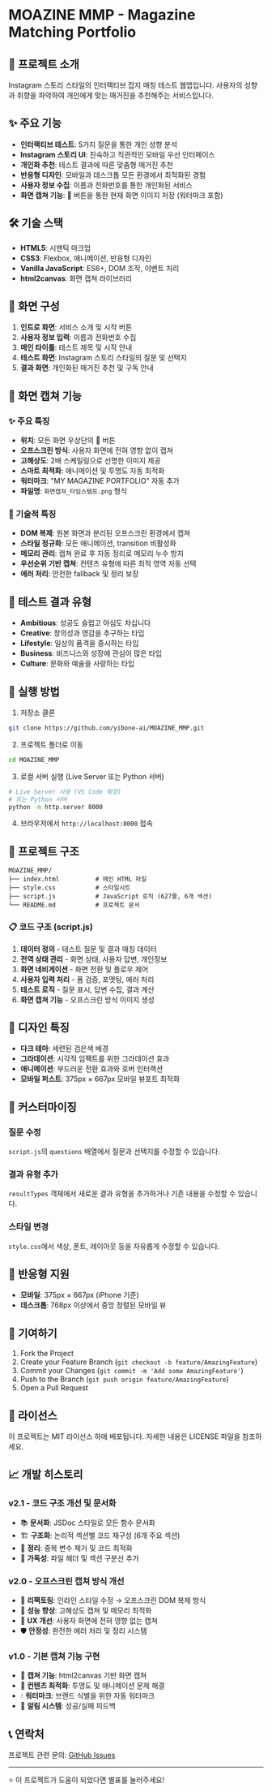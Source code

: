 # MOAZINE MMP - Magazine Matching Portfolio

## 📖 프로젝트 소개

Instagram 스토리 스타일의 인터랙티브 잡지 매칭 테스트 웹앱입니다. 사용자의 성향과 취향을 파악하여 개인에게 맞는 매거진을 추천해주는 서비스입니다.

## ✨ 주요 기능

- **인터랙티브 테스트**: 5가지 질문을 통한 개인 성향 분석
- **Instagram 스토리 UI**: 친숙하고 직관적인 모바일 우선 인터페이스
- **개인화 추천**: 테스트 결과에 따른 맞춤형 매거진 추천
- **반응형 디자인**: 모바일과 데스크톱 모든 환경에서 최적화된 경험
- **사용자 정보 수집**: 이름과 전화번호를 통한 개인화된 서비스
- **화면 캡쳐 기능**: 📸 버튼을 통한 현재 화면 이미지 저장 (워터마크 포함)

## 🛠 기술 스택

- **HTML5**: 시맨틱 마크업
- **CSS3**: Flexbox, 애니메이션, 반응형 디자인
- **Vanilla JavaScript**: ES6+, DOM 조작, 이벤트 처리
- **html2canvas**: 화면 캡쳐 라이브러리

## 📱 화면 구성

1. **인트로 화면**: 서비스 소개 및 시작 버튼
2. **사용자 정보 입력**: 이름과 전화번호 수집
3. **메인 타이틀**: 테스트 제목 및 시작 안내
4. **테스트 화면**: Instagram 스토리 스타일의 질문 및 선택지
5. **결과 화면**: 개인화된 매거진 추천 및 구독 안내

## 📸 화면 캡쳐 기능

### ✨ 주요 특징
- **위치**: 모든 화면 우상단의 📸 버튼
- **오프스크린 방식**: 사용자 화면에 전혀 영향 없이 캡쳐
- **고해상도**: 2배 스케일링으로 선명한 이미지 제공
- **스마트 최적화**: 애니메이션 및 투명도 자동 최적화
- **워터마크**: "MY MAGAZINE PORTFOLIO" 자동 추가
- **파일명**: `화면캡쳐_타임스탬프.png` 형식

### 🔧 기술적 특징
- **DOM 복제**: 원본 화면과 분리된 오프스크린 환경에서 캡쳐
- **스타일 정규화**: 모든 애니메이션, transition 비활성화
- **메모리 관리**: 캡쳐 완료 후 자동 정리로 메모리 누수 방지
- **우선순위 기반 캡쳐**: 컨텐츠 유형에 따른 최적 영역 자동 선택
- **에러 처리**: 안전한 fallback 및 정리 보장

## 🎯 테스트 결과 유형

- **Ambitious**: 성공도 슬럽고 야심도 차십니다
- **Creative**: 창의성과 영감을 추구하는 타입
- **Lifestyle**: 일상의 품격을 중시하는 타입
- **Business**: 비즈니스와 성장에 관심이 많은 타입
- **Culture**: 문화와 예술을 사랑하는 타입

## 🚀 실행 방법

1. 저장소 클론
```bash
git clone https://github.com/yibone-ai/MOAZINE_MMP.git
```

2. 프로젝트 폴더로 이동
```bash
cd MOAZINE_MMP
```

3. 로컬 서버 실행 (Live Server 또는 Python 서버)
```bash
# Live Server 사용 (VS Code 확장)
# 또는 Python 서버
python -m http.server 8000
```

4. 브라우저에서 `http://localhost:8000` 접속

## 📂 프로젝트 구조

```
MOAZINE_MMP/
├── index.html          # 메인 HTML 파일
├── style.css           # 스타일시트
├── script.js           # JavaScript 로직 (627줄, 6개 섹션)
└── README.md           # 프로젝트 문서
```

### 📋 코드 구조 (script.js)
1. **데이터 정의** - 테스트 질문 및 결과 매칭 데이터
2. **전역 상태 관리** - 화면 상태, 사용자 답변, 개인정보
3. **화면 네비게이션** - 화면 전환 및 플로우 제어
4. **사용자 입력 처리** - 폼 검증, 포맷팅, 에러 처리
5. **테스트 로직** - 질문 표시, 답변 수집, 결과 계산
6. **화면 캡쳐 기능** - 오프스크린 방식 이미지 생성

## 🎨 디자인 특징

- **다크 테마**: 세련된 검은색 배경
- **그라데이션**: 시각적 임팩트를 위한 그라데이션 효과
- **애니메이션**: 부드러운 전환 효과와 호버 인터랙션
- **모바일 퍼스트**: 375px × 667px 모바일 뷰포트 최적화

## 🔧 커스터마이징

### 질문 수정
`script.js`의 `questions` 배열에서 질문과 선택지를 수정할 수 있습니다.

### 결과 유형 추가
`resultTypes` 객체에서 새로운 결과 유형을 추가하거나 기존 내용을 수정할 수 있습니다.

### 스타일 변경
`style.css`에서 색상, 폰트, 레이아웃 등을 자유롭게 수정할 수 있습니다.

## 📱 반응형 지원

- **모바일**: 375px × 667px (iPhone 기준)
- **데스크톱**: 768px 이상에서 중앙 정렬된 모바일 뷰

## 🤝 기여하기

1. Fork the Project
2. Create your Feature Branch (`git checkout -b feature/AmazingFeature`)
3. Commit your Changes (`git commit -m 'Add some AmazingFeature'`)
4. Push to the Branch (`git push origin feature/AmazingFeature`)
5. Open a Pull Request

## 📄 라이선스

이 프로젝트는 MIT 라이선스 하에 배포됩니다. 자세한 내용은 LICENSE 파일을 참조하세요.

## 📈 개발 히스토리

### v2.1 - 코드 구조 개선 및 문서화
- 📚 **문서화**: JSDoc 스타일로 모든 함수 문서화
- 🏗️ **구조화**: 논리적 섹션별 코드 재구성 (6개 주요 섹션)
- 🧹 **정리**: 중복 변수 제거 및 코드 최적화
- 📖 **가독성**: 파일 헤더 및 섹션 구분선 추가

### v2.0 - 오프스크린 캡쳐 방식 개선
- 🔄 **리팩토링**: 인라인 스타일 수정 → 오프스크린 DOM 복제 방식
- 🚀 **성능 향상**: 고해상도 캡쳐 및 메모리 최적화
- 🎨 **UX 개선**: 사용자 화면에 전혀 영향 없는 캡쳐
- 🛡️ **안정성**: 완전한 에러 처리 및 정리 시스템

### v1.0 - 기본 캡쳐 기능 구현
- 📸 **캡쳐 기능**: html2canvas 기반 화면 캡쳐
- 🎯 **컨텐츠 최적화**: 투명도 및 애니메이션 문제 해결
- 💧 **워터마크**: 브랜드 식별을 위한 자동 워터마크
- 🔔 **알림 시스템**: 성공/실패 피드백

## 📞 연락처

프로젝트 관련 문의: [GitHub Issues](https://github.com/yibone-ai/MOAZINE_MMP/issues)

---

⭐ 이 프로젝트가 도움이 되었다면 별표를 눌러주세요!